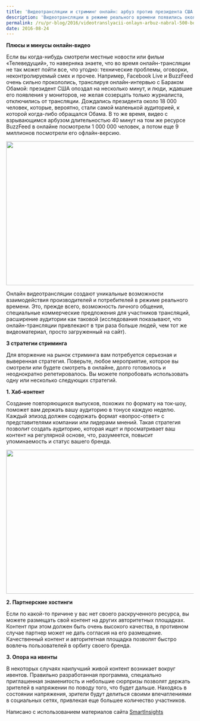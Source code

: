 ```yaml
---
title: 'Видеотрансляции и стриминг онлайн: арбуз против президента США'
description: 'Видеотрансляции в режиме реального времени появились около 10 лет назад вместе с возникновением сайтов типа Livestream и Ustream. В те времена бренд-маркетологи отнеслись к этому феномену равнодушно – очень узкие нишевые аудитории, технические ограничения, в общем, тогда казалось, что игра не стоит свеч.'
permalink: /ru/pr-blog/2016/videotranslyacii-onlayn-arbuz-nabral-500-bolshe-prosmotrov
date: 2016-08-24
---
```

<p><b>Плюсы и минусы онлайн-видео</b></p>
<p>Если вы когда-нибудь смотрели местные новости или фильм «Телеведущий», то наверняка знаете, что во время онлайн-трансляции не так может пойти все, что угодно: технические проблемы, оговорки, неконтролируемый смех и прочее. Например, Facebook Live и BuzzFeed очень сильно прокололись, транслируя онлайн-интервью с Бараком Обамой: президент США опоздал на несколько минут, и люди, ждавшие его появления у мониторов, не желая созерцать только журналиста, отключились от трансляции. Дождались президента около 18 000 человек, которые, вероятно, стали самой маленькой аудиторией, к которой когда-либо обращался Обама. В то же время, видео с взрывающимся арбузом длительностью 40 минут на том же ресурсе BuzzFeed в онлайне посмотрели 1 000 000 человек, а потом еще 9 миллионов посмотрели его офлайн-версию.</p>
<img src="{{ site.assets }}/upload/watermelon.jpeg" alt="" class="post__img" width="579" height="386">
<p>Онлайн видеотрансляции создают уникальные возможности взаимодействия производителей и потребителей в режиме реального времени. Это, прежде всего, возможность личного общения, специальные коммерческие предложения для участников трансляций, расширение аудитории как таковой (исследования показывают, что онлайн-трансляции привлекают в три раза больше людей, чем тот же видеоматериал, просто загруженный на сайт).</p>
<p><b>3 стратегии стриминга</b></p>
<p>Для вторжение на рынок стриминга вам потребуется серьезная и выверенная стратегия. Поверьте, любое мероприятие, которое вы смотрели или будете смотреть в онлайне, долго готовилось и неоднократно репетировалось. Вы можете попробовать использовать одну или несколько следующих стратегий.</p>
<p><b>1. Хаб-контент</b></p>
<p>Создание повторяющихся выпусков, похожих по формату на ток-шоу, поможет вам держать вашу аудиторию в тонусе каждую неделю. Каждый эпизод должен содержать формат «вопрос-ответ» с представителями компании или лидерами мнений. Такая стратегия позволит создать аудиторию, которая ищет и просматривает ваш контент на регулярной основе, что, разумеется, повысит упоминаемость и статус вашего бренда.</p>
<img src="{{ site.assets }}/upload/strategy.jpg" alt="" class="post__img" width="580" height="386">
<p><b>2. Партнерские хостинги</b></p>
<p>Если по какой-то причине у вас нет своего раскрученного ресурса, вы можете размещать свой контент на других авторитетных площадках. Контент при этом должен быть очень высокого качества, в противном случае партнер может не дать согласия на его размещение. Качественный контент и авторитетная площадка позволят быстро вовлечь пользователей в орбиту своего бренда.</p>
<p><b>3. Опора на ивенты</b></p>
<p>В некоторых случаях наилучший живой контент возникает вокруг ивентов. Правильно разработанная программа, специально приглашенная знаменитость и небольшие сюрпризы позволят держать зрителей в напряжении по поводу того, что будет дальше. Находясь в состоянии напряжения, зрители будут делиться своими впечатлениями в социальных сетях, привлекая еще большее количество участников.</p>
Написано с использованием материалов сайта <a href="https://www.smartinsights.com/" target="_blank" rel="noopener noreferrer">SmartInsights</a>
